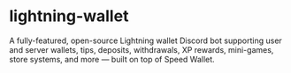 # lightning-wallet
A fully-featured, open-source Lightning wallet Discord bot supporting user and server wallets, tips, deposits, withdrawals, XP rewards, mini-games, store systems, and more — built on top of Speed Wallet.
